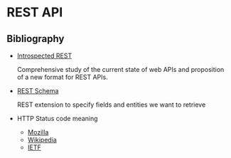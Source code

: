 # REST API

## Bibliography

* [Introspected REST](https://introspected.rest/#1-definitions)

    Comprehensive study of the current state of web APIs
    and proposition of a new format for REST APIs.
* [REST Schema](https://github.com/goncalo-oliveira/rest-schema-spec)

    REST extension to specify fields and entities we want to retrieve
* HTTP Status code meaning
    * [Mozilla](https://developer.mozilla.org/en-US/docs/Web/HTTP/Status#server_error_responses)
    * [Wikipedia](https://en.wikipedia.org/wiki/List_of_HTTP_status_codes)
    * [IETF](https://datatracker.ietf.org/doc/html/draft-ietf-httpbis-semantics#section-15)
